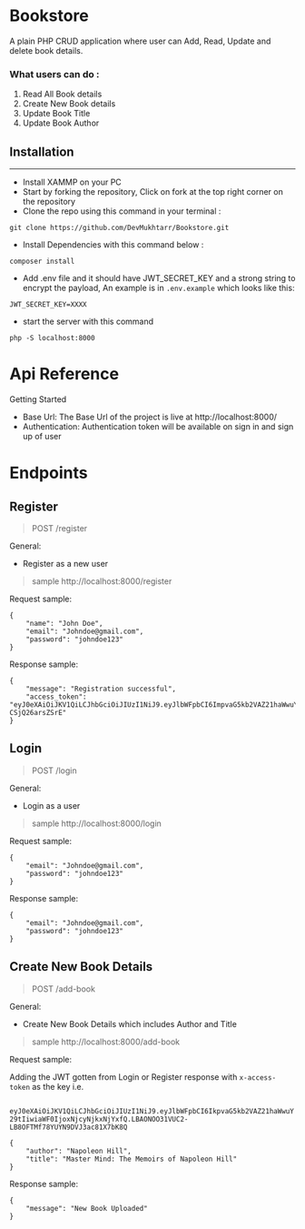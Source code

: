 # Bookstore
A plain PHP CRUD application where user can Add, Read, Update and delete book details.


### What users can do :
1. Read All Book details
2. Create New Book details
3. Update Book Title
4. Update Book Author

## Installation
---
- Install XAMMP on your PC
- Start by forking the repository, Click on fork at the top right corner on the repository
- Clone the repo using this command in your terminal :
```
git clone https://github.com/DevMukhtarr/Bookstore.git

```
- Install Dependencies with this command below :

```
composer install

```

- Add .env file and it should have JWT_SECRET_KEY and a strong string to encrypt the payload, An example is in `.env.example` which looks like this:

```
JWT_SECRET_KEY=XXXX
```

- start the server with this command

```
php -S localhost:8000
```

# Api Reference

Getting Started
- Base Url: The Base Url of the project is live at http://localhost:8000/
- Authentication: Authentication token will be available on sign in and sign up of user

# Endpoints
## Register
> POST /register

General:

- Register as a new user

> sample http://localhost:8000/register

Request sample:

```
{
    "name": "John Doe",
    "email": "Johndoe@gmail.com",
    "password": "johndoe123"
}
```

Response sample:

```
{
    "message": "Registration successful",
    "access_token": "eyJ0eXAiOiJKV1QiLCJhbGciOiJIUzI1NiJ9.eyJlbWFpbCI6ImpvaG5kb2VAZ21haWwuY29tIn0.2URFMmvieU77uiu7Sa5SrQNpffENu-CSjQ26arsZSrE"
}
```
## Login

> POST /login

General:

- Login as a user

> sample http://localhost:8000/login

Request sample:

```
{
    "email": "Johndoe@gmail.com",
    "password": "johndoe123"
}
```

Response sample:

```
{
    "email": "Johndoe@gmail.com",
    "password": "johndoe123"
}
```
## Create New Book Details

> POST /add-book

General:

- Create New Book Details which includes Author and Title

> sample http://localhost:8000/add-book

Request sample:

Adding the JWT gotten from Login or Register response with `x-access-token` as the key i.e.

` 
eyJ0eXAiOiJKV1QiLCJhbGciOiJIUzI1NiJ9.eyJlbWFpbCI6IkpvaG5kb2VAZ21haWwuY29tIiwiaWF0IjoxNjcyNjkxNjYxfQ.LBAONOO31VUC2-LB8OFTMf78YUYN9DVJ3ac81X7bK8Q`


```
{
    "author": "Napoleon Hill",
    "title": "Master Mind: The Memoirs of Napoleon Hill"
}
```

Response sample:

```
{
    "message": "New Book Uploaded"
}
```
